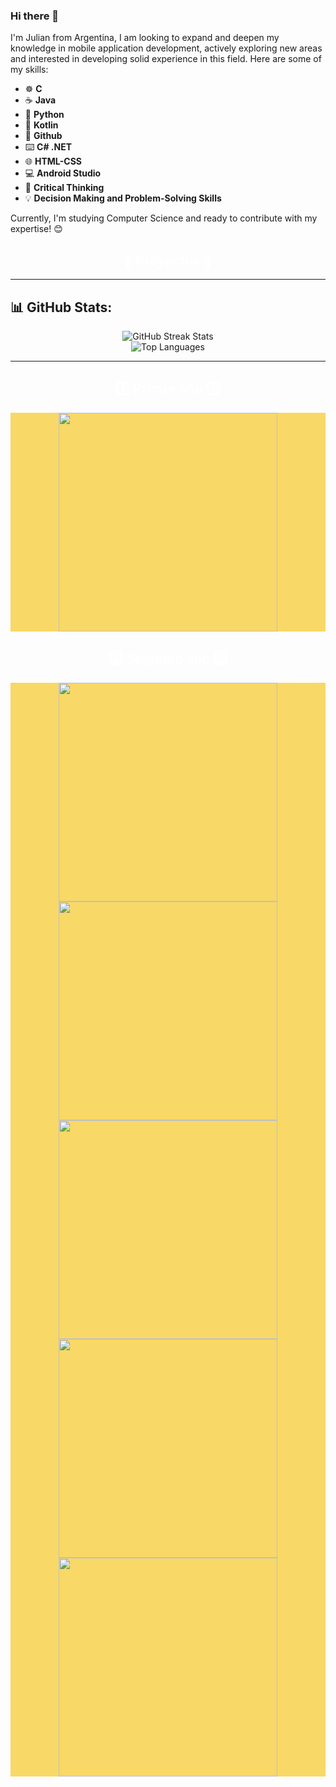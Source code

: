 ### Hi there 👋

I'm Julian from Argentina, I am looking to expand and deepen my knowledge in mobile application development, actively exploring new areas and interested in developing solid experience in this field. Here are some of my skills:

- ☸️ **C**
- ☕️ **Java**
- 🐍 **Python**
- 🤖 **Kotlin**
- 🐙 **Github**
- ⌨️ **C# .NET**
- 🌐 **HTML-CSS**
- 💻 **Android Studio**
- 🧠 **Critical Thinking**
- 💡 **Decision Making and Problem-Solving Skills**

Currently, I'm studying Computer Science and ready to contribute with my expertise! 😊
<h2 align="center" style="color: #ffff;">👑 Proyectos 👑</h2>


---
## 📊 GitHub Stats:
<div align="center">
  <img src="https://github-readme-streak-stats.herokuapp.com/?user=JulianSerio&theme=midnight-purple&hide_border=false" alt="GitHub Streak Stats"><br>
  <img src="https://github-readme-stats.vercel.app/api/top-langs/?username=JulianSerio&theme=midnight-purple&hide_border=false&include_all_commits=true&count_private=false&layout=compact" alt="Top Languages">
</div>

---
<h2 align="center" style="color: #ffff;">1️⃣ Primer año 1️⃣</h2>
<div align="center" style="background-color: #F8D866;">
  <a href="https://github.com/JulianSerio/Concepto-de-Algoritmos-Datos-y-Programas"><img width="350" src="https://denvercoder1-github-readme-stats.vercel.app/api/pin/?username=JulianSerio&repo=Concepto-de-Algoritmos-Datos-y-Programas&theme=midnight-purple&icon_color=F8D866"></a>
</div>

<h2 align="center" style="color: #ffff;">2️⃣ Segundo año 2️⃣</h2>
<div align="center" style="background-color: #F8D866;">
  <a href="https://github.com/JulianSerio/Algoritmos-y-Estructuras-de-Datos"><img width="350" src="https://denvercoder1-github-readme-stats.vercel.app/api/pin/?username=JulianSerio&repo=Algoritmos-y-Estructuras-de-Datos&theme=midnight-purple&icon_color=F8D866"></a>
  <a href="https://github.com/JulianSerio/Fundamentos-de-la-Organizacion-de-Datos"><img width="350" src="https://denvercoder1-github-readme-stats.vercel.app/api/pin/?username=JulianSerio&repo=Fundamentos-de-la-Organizacion-de-Datos&theme=midnight-purple&icon_color=17202A"></a>
  <a href="https://github.com/JulianSerio/Seminario.NET"><img width="350" src="https://denvercoder1-github-readme-stats.vercel.app/api/pin/?username=JulianSerio&repo=Seminario.NET&theme=midnight-purple&icon_color=F8D866"</a>
  <a href="https://github.com/JulianSerio/Orientacion-a-Objetos-1"><img width="350" src="https://denvercoder1-github-readme-stats.vercel.app/api/pin/?username=JulianSerio&repo=Orientacion-a-Objetos-1&theme=midnight-purple&icon_color=17202A"></a>
    <a href="https://github.com/JulianSerio/Introduccion-a-SO"><img width="350" src="https://denvercoder1-github-readme-stats.vercel.app/api/pin/?username=JulianSerio&repo=Introduccion-a-SO&theme=midnight-purple&icon_color=17202A"></a>
</div>
